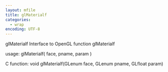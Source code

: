 ```yaml
---
layout: mfile
title: glMaterialf
categories:
  - wrap
encoding: UTF-8
---
```


glMaterialf  Interface to OpenGL function glMaterialf

usage:  glMaterialf( face, pname, param )

C function:  void glMaterialf(GLenum face, GLenum pname, GLfloat param)